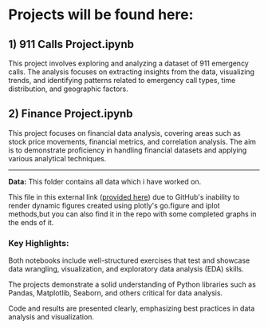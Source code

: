 # Projects will be found here:

## **1) 911 Calls Project.ipynb**

This project involves exploring and analyzing a dataset of 911 emergency calls. The analysis focuses on extracting insights from the data, visualizing trends, and identifying patterns related to emergency call types, time distribution, and geographic factors.

## **2) Finance Project.ipynb**

This project focuses on financial data analysis, covering areas such as stock price movements, financial metrics, and correlation analysis. The aim is to demonstrate proficiency in handling financial datasets and applying various analytical techniques.
____
**Data:** This folder contains all data which i have worked on.

This file in this external link ([provided here](https://www.kaggle.com/code/ahmeddawod2/finance-capstone)) due to GitHub's inability to render dynamic figures created using plotly's go.figure and iplot methods,but you can also find it in the repo with some completed graphs in the ends of it.

### Key Highlights:

Both notebooks include well-structured exercises that test and showcase data wrangling, visualization, and exploratory data analysis (EDA) skills.

The projects demonstrate a solid understanding of Python libraries such as Pandas, Matplotlib, Seaborn, and others critical for data analysis.

Code and results are presented clearly, emphasizing best practices in data analysis and visualization.
